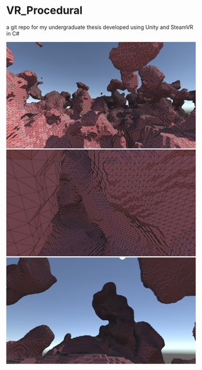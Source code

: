 # VR_Procedural
a git repo for my undergraduate thesis
developed using Unity and SteamVR in C#

![](imgs/img1.png)
![](imgs/img2.png)
![](imgs/img3.png)
